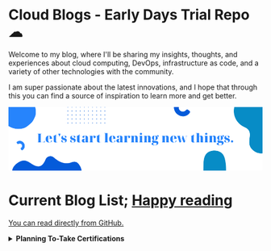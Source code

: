 
# Cloud Blogs - Early Days Trial Repo ☁  


Welcome to my blog, where I'll be sharing my insights, thoughts, and experiences about cloud computing, DevOps, infrastructure as code, and a variety of other technologies with the community.

I am super passionate about the latest innovations, and I hope that through this you can find a source of inspiration to learn more and get better.

 
 
 

<img class="img" src="new.png" alt="Hey">
 

# Current Blog List; [Happy reading](https://archive.ya-ya.tech/)

 [You can read directly from GitHub.](/host#welcome-to-my-cloudblogs-repo)


<details>  

<summary> <b>Planning To-Take Certifications </b></summary>

<br>
 
This section is purely for entertainment purposes; at the moment, what I am most concerned with is giving back. Certs are therefore for some mini-challenges and to make the most of the available time. Best regards,

- [x] SC-100
- [x] MS-900
- [x] MB-910
- [x] MB-920
- [ ] GCP PCA (next)
- [ ] SC-400
- [ ] SC-300
- [ ] AWS SAA-C03
- [ ] SysOps
- [ ] AWS DevOps

Modern work
- [ ] MD-102
- [ ] MS-102
- [x] MS-700
- [x] MS-701
      
Specialities
- [ ] AZ-140
- [ ] AZ-120

<details>  

<summary><b> Loading Blog List </b></summary>
<br>
I'm constantly getting ideas, so I try to write down what I'd like time with and what I believe will be beneficial to the community.

My interests revolve around devops, development, security, and innovation.

<details>  

<summary>DevOps</summary>

- [ ] [GitLab CI Full Demo]()

- [ ] [Jenkins For DevOps CI/CD - Build Automation]()

- [ ] [Artifact Repo Manager, Nexus]()

- [ ] [Agile & the philosophy behind it?]() 

- [ ] [Critical OS Concepts for DevOps]() 

- [ ] [Deep Dive to Server management and web servers such Nginx etc]()

- [ ] [Monitoring for DevOps, Infra & apps, logs management]()

- [ ] [Network & Security For DevOps]()


</details>

<details>  

<summary> Dev </summary>

- [ ] [Package Managers, Node, NPM, YARN]() 

- [ ] [Go For DevOps - FULL]() 

- [ ] [Swift Language]()

- [ ] [APIs]() 

- [ ] [Databases, SQL, NOSQL & Scalling]()

- [ ] [Caching, momento]()

- [ ] [Integration/Unit/Functional Testing, get the use of selenium]()

- [ ] [Cloud Design Patterns deeper includin k8s]()


</details>

<details>  

<summary> AWS </summary>

- [ ] [AWS for DevOps: How to Implement Continuous Integration and Deployment]()

- [ ] [AWS CloudFormation: Automating Infrastructure Provisioning]()

- [ ] [AWS Lambda: A Guide to Serverless Computing]()

- [ ] [How to Optimize Costs in AWS]()


</details> 

<details>  <summary> Certification Study Guides </summary>

- [ ] [GCP ACE | Resources]()

- [ ] [AWS SAA-C03]()


</details> 

</details>

      
> Thank you for stopping by!

Read [about this repository](about.md) for more information.

</details>

